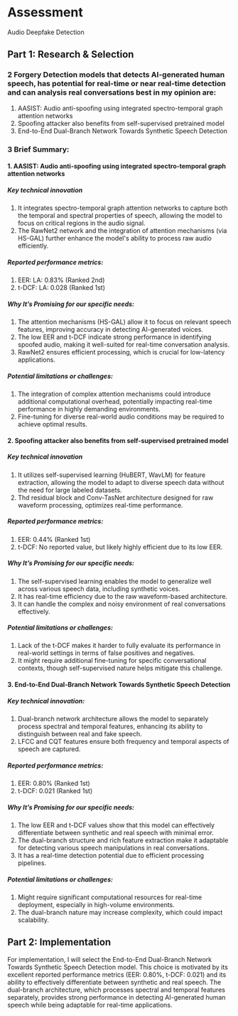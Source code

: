 # Assessment
Audio Deepfake Detection

## Part 1: Research & Selection
### 2 Forgery Detection models that detects AI-generated human speech, has potential for real-time or near real-time detection and can analysis real conversations best in my opinion are:
1. AASIST: Audio anti-spoofing using integrated spectro-temporal graph attention networks
2. Spoofing attacker also benefits from self-supervised pretrained model
3. End-to-End Dual-Branch Network Towards Synthetic Speech Detection


### 3  Brief Summary: 
#### 1. AASIST: Audio anti-spoofing using integrated spectro-temporal graph attention networks
##### Key technical innovation
1. It integrates spectro-temporal graph attention networks to capture both the temporal and spectral properties of speech, allowing the model to focus on critical regions in the 
   audio signal.
2. The RawNet2 network and the integration of attention mechanisms (via HS-GAL) further enhance the model's ability to process raw audio efficiently.

##### Reported performance metrics:
1. EER: LA: 0.83% (Ranked 2nd)
2. t-DCF: LA: 0.028 (Ranked 1st)

##### Why It’s Promising for our specific needs:
1. The attention mechanisms (HS-GAL) allow it to focus on relevant speech features, improving accuracy in detecting AI-generated voices.
2. The low EER and t-DCF indicate strong performance in identifying spoofed audio, making it well-suited for real-time conversation analysis.
3. RawNet2 ensures efficient processing, which is crucial for low-latency applications.

##### Potential limitations or challenges:
1. The integration of complex attention mechanisms could introduce additional computational overhead, potentially impacting real-time performance in highly demanding environments.
2. Fine-tuning for diverse real-world audio conditions may be required to achieve optimal results.

#### 2. Spoofing attacker also benefits from self-supervised pretrained model
##### Key technical innovation
1. It utilizes self-supervised learning (HuBERT, WavLM) for feature extraction, allowing the model to adapt to diverse speech data without the need for large labeled datasets.
2. Thd residual block and Conv-TasNet architecture designed for raw waveform processing, optimizes real-time performance.

##### Reported performance metrics:
1. EER: 0.44% (Ranked 1st)
2. t-DCF: No reported value, but likely highly efficient due to its low EER.

##### Why It’s Promising for our specific needs:
1. The self-supervised learning enables the model to generalize well across various speech data, including synthetic voices.
2. It has real-time efficiency due to the raw waveform-based architecture.
3. It can handle the complex and noisy environment of real conversations effectively.

##### Potential limitations or challenges:
1. Lack of the t-DCF makes it harder to fully evaluate its performance in real-world settings in terms of false positives and negatives.
2. It might require additional fine-tuning for specific conversational contexts, though self-supervised nature helps mitigate this challenge.

#### 3. End-to-End Dual-Branch Network Towards Synthetic Speech Detection
##### Key technical innovation:
1. Dual-branch network architecture allows the model to separately process spectral and temporal features, enhancing its ability to distinguish between real and fake speech.
2. LFCC and CQT features ensure both frequency and temporal aspects of speech are captured.

##### Reported performance metrics:
1. EER: 0.80% (Ranked 1st)
2. t-DCF: 0.021 (Ranked 1st)

##### Why It’s Promising for our specific needs:
1. The low EER and t-DCF values show that this model can effectively differentiate between synthetic and real speech with minimal error.
2. The dual-branch structure and rich feature extraction make it adaptable for detecting various speech manipulations in real conversations.
3. It has a real-time detection potential due to efficient processing pipelines.

##### Potential limitations or challenges:
1. Might require significant computational resources for real-time deployment, especially in high-volume environments.
2. The dual-branch nature may increase complexity, which could impact scalability.


## Part 2: Implementation
For implementation, I will select the End-to-End Dual-Branch Network Towards Synthetic Speech Detection model. This choice is motivated by its excellent reported performance metrics (EER: 0.80%, t-DCF: 0.021) and its ability to effectively differentiate between synthetic and real speech. The dual-branch architecture, which processes spectral and temporal features separately, provides strong performance in detecting AI-generated human speech while being adaptable for real-time applications.








